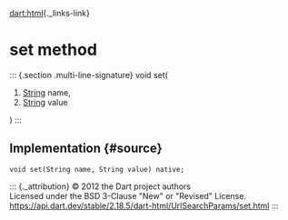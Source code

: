 [dart:html](../../dart-html/dart-html-library){._links-link}

set method
==========

::: {.section .multi-line-signature}
void set(

1.  [String](../../dart-core/string-class) name,
2.  [String](../../dart-core/string-class) value

)
:::

Implementation {#source}
--------------

``` {.language-dart data-language="dart"}
void set(String name, String value) native;
```

::: {._attribution}
© 2012 the Dart project authors\
Licensed under the BSD 3-Clause \"New\" or \"Revised\" License.\
<https://api.dart.dev/stable/2.18.5/dart-html/UrlSearchParams/set.html>
:::
